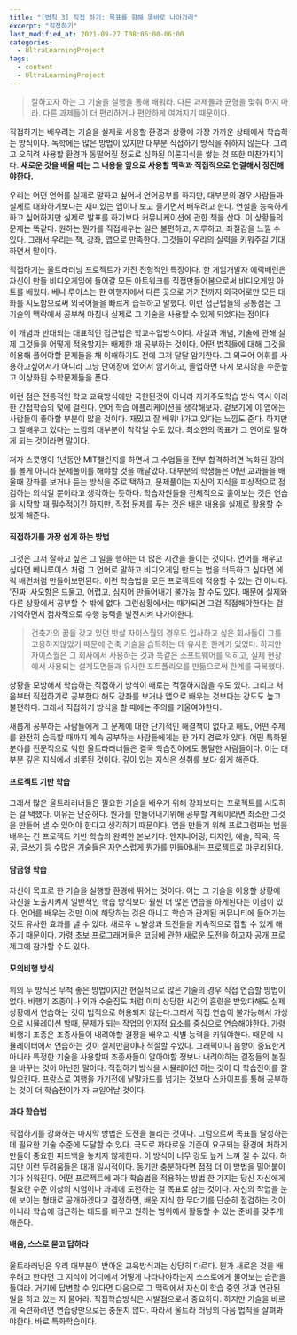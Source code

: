 ```yaml
---
title: "[법칙 3] 직접 하기: 목표를 향해 똑바로 나아가라"
excerpt: "직접하기"
last_modified_at: 2021-09-27 T08:06:00-06:00
categories:
  - UltraLearningProject
tags:
  - content
  - UltraLearningProject
---
```



> 잘하고자 하는 그 기술을 실행을 통해 배워라. 다른 과제들과 균형을 맞춰 하지 마라. 다른 과제들이 더 편리하거나 편안하게 여겨지기 때문이다.

직접하기는 배우려는 기술을 실제로 사용할 환경과 상황에 가장 가까운 상태에서 학습하는 방식이다. 독학에는 많은 방법이 있지만 대부분 직접하기 방식을 취하지 않는다. 그리고 오히려 사용할 환경과 동떨어질 정도로 심화된 이론지식을 쌓는 것 또한 마찬가지이다. **새로운 것을 배울 때는 그 내용을 앞으로 사용할 맥락과 직접적으로 연결해서 정진해야한다.**

우리는 어떤 언어를 실제로 말하고 싶어서 언어공부를 하지만, 대부분의 경우 사람들과 실제로 대화하기보다는 재미있는 앱이나 보고 즐기면서 배우려고 한다. 연설을 능숙하게 하고 싶어하지만 실제로 발표를 하기보다 커뮤니케이션에 관한 책을 산다. 이 상황들의 문제는 똑같다. 원하는 뭔가를 직접배우는 일은 불편하고, 지루하고, 좌절감을 느낄 수 있다. 그래서 우리는 책, 강좌, 앱으로 만족한다. 그것들이 우리의 실력을 키워주길 기대하면서 말이다.

직접하기는 울트라러닝 프로젝트가 가진 전형적인 특징이다. 한 게임개발자 에릭배런은 자신이 만들 비디오게임에 들어갈 모든 아트워크를 직접만들어봄으로써 비디오게임 아트를 배웠다. 베니 루이스는 한 여행지에서 다른 곳으로 가기전까지 외국어로만 모든 대화를 시도함으로써 외국어들을 빠르게 습득하고 말했다. 이런 접근법들의 공통점은 그 기술의 맥락에서 공부해 마침내 실제로 그 기술을 사용할 수 있게 되었다는 점이다.

이 개념과 반대되는 대표적인 접근법은 학교수업방식이다. 사실과 개념, 기술에 관해 실제 그것들을 어떻게 적용할지는 배제한 채 공부하는 것이다. 어떤 법칙들에 대해 그것을 이용해 풀어야할 문제들을 채 이해하기도 전에 그저 달달 암기한다. 그 외국어 어휘를 사용하고싶어서가 아니라 그냥 단어장에 있어서 암기하고, 졸업하면 다시 보지않을 수준높고 이상화된 수학문제들을 푼다.

이런 점은 전통적인 학교 교육방식에만 국한된것이 아니라 자기주도학습 방식 역시 이러한 간접학습의 덫에 걸린다. 언어 학습 애플리케이션을 생각해보자. 겉보기에 이 앱에는 사람들이 좋아할 부분이 많을 것이다. 재밌고 잘 배워나가고 있다는 느낌도 준다. 하지만 그 잘배우고 있다는 느낌의 대부분이 착각일 수도 있다. 최소한의 목표가 그 언어로 말하게 되는 것이라면 말이다.

저자 스콧영이 1년동안 MIT챌린지를 하면서 그 수업들을 전부 합격하려면 녹화된 강의를 볼게 아니라 문제풀이를 해야할 것을 깨달았다. 대부분의 학생들은 어떤 교과들을 배울때 강좌를 보거나 듣는 방식을 주로 택하고, 문제풀이는 자신의 지식을 피상적으로 점검하는 의식일 뿐이라고 생각하는 듯하다. 학습자원들을 전체적으로 훑어보는 것은 연습을 시작할 때 필수적이긴 하지만, 직접 문제를 푸는 것은 배운 내용을 실제로 활용할 수 있게 해준다.

#### 직접하기를 가장 쉽게 하는 방법

그것은 그저 잘하고 싶은 그 일을 행하는 데 많은 시간을 들이는 것이다. 언어를 배우고 싶다면 베니루이스 처럼 그 언어로 말하고 비디오게임 만드는 법을 터득하고 싶다면 에릭 배런처럼 만들어보면된다. 이런 학습법을 모든 프로젝트에 적용할 수 있는 건 아니다. '진짜' 사오항은 드물고, 어렵고, 심지어 만들어내기 불가능 할 수도 있다. 때문에 실제와 다른 상황에서 공부할 수 밖에 없다. 그런상황에서는 때가되면 그걸 직접해야한다는 걸 기억하면서 점차적으로 수행 능력을 발전시켜 나가야한다.

> 건축가의 꿈을 갖고 있던 밧살 자이스월의 경우도 입사하고 싶은 회사들이 그를 고용하지않았기 때문에 건축 기술을 습득하는 데 유사한 한계가 있었다. 하지만 자이스월은 그 회사에서 사용하는 것과 똑같은 소프트웨어를 익히고, 실제 현장에서 사용되는 설계도면들과 유사한 포트폴리오를 만듦으로써 한계를 극복했다.

상황을 모방해서 학습하는 직접하기 방식이 때로는 적절하지않을 수도 있다. 그리고 처음부터 직접하기로 공부한다 해도 강좌를 보거나 앱으로 배우는 것보다는 강도도 높고 불편하다. 그래서 직접하기 방식을 할 때에는 주의를 기울여야한다.

새롭게 공부하는 사람들에게 그 문제에 대한 단기적인 해결책이 없다고 해도, 어떤 주제를 완전히 습득할 때까지 계속 공부하는 사람들에게는 한 가지 경로가 있다. 어떤 특화된 분야를 전문적으로 익힌 울트라러너들은 결국 학습전이에도 통달한 사람들이다. 이는 대부분 깊은 지식에서 비롯된 것이다. 깊이 있는 지식은 성취를 보다 쉽게 해준다.

#### **프로젝트 기반 학습**

그래서 많은 울트라러너들은 필요한 기술을 배우기 위해 강좌보다는 프로젝트를 시도하는 걸 택했다. 이유는 단순하다. 뭔가를 만들어내기위해 공부할 계획이라면 최소한 그것을 만들어 낼 수 있어야 한다고 생각하기 때문이다. 앱을 만들기 위해 프로그램짜는 법을 배우는 건 프로젝트 기반 학습의 완벽한 본보기다. 엔지니어링, 디자인, 예술, 작곡, 목공, 글쓰기 등 수많은 기술들은 자연스럽게 뭔가를 만들어내는 프로젝트로 마무리된다.

#### **담금형 학습**

자신이 목표로 한 기술을 실행할 환경에 뛰어는 것이다. 이는 그 기술을 이용할 상황에 자신을 노출시켜서 일반적인 학습 방식보다 훨씬 더 많은 연습을 하게된다는 이점이 있다. 언어를 배우는 것만 이에 해당하는 것은 아니고 학습과 관계된 커뮤니티에 들어가는 것도 유사한 효과를 낼 수 있다. 새로우 ㄴ발상과 도전들을 지속적으로 접할 수 있게 해주기 때문이다. 가령 초보 프로그래머들은 코딩에 관한 새로운 도전을 하고자 공개 프로제그에 참가할 수도 있다.

#### **모의비행 방식**

위의 두 방식은 무척 좋은 방법이지만 현실적으로 많은 기술의 경우 직접 연습할 방법이 없다. 비행기 조종이나 외과 수술집도 처럼 이미 상당한 시간의 훈련을 받았다해도 실제 상황에서 연습하는 것이 법적으로 허용되지 않는다.그래서 직접 연습이 불가능해서 가상으로 시뮬레이션 할때, 문제가 되는 작업의 인지적 요소를 중심으로 연습해야한다. 가령 비행기 조종은 조종사들이 내려야할 결정을 배우고 식별 능력을 키워야한다. 때문에 시뮬레이터에서 연습하는 것이 실제만큼이나 적절할 수있다. 그래픽이나 음향이 중요한게 아니라 특정한 기술을 사용할때 조종사들이 알아야할 정보나 내려야하는 결정들의 본질을 바꾸는 것이 아닌한 말이다. 직접하기 방식을 시뮬레이션 하는 것이 더 학습전이를 잘 일으킨다. 프랑스로 여행을 가기전에 낱말카드를 넘기는 것보다 스카이프를 통해 공부하는 것이 더 학습전이가 자 ㄹ일어날 것이다.

#### **과다 학습법**

직접하기를 강화하는 마지막 방법은 도전을 늘리는 것이다. 그럼으로써 목표를 달성하는 데 필요한 기술 수준에 도달할 수 있다. 극도로 까다로운 기준이 요구되는 환경에 처하게 만들어 중요한 피드백을 놓치지 않게한다. 이 방식이 너무 강도 높게 느껴 질 수 있다. 하지만 이런 두려움들은 대개 일시적이다. 동기만 충분하다면 점점 더 이 방법을 밀어붙이기가 쉬워진다. 어떤 프로젝트에 과다 학습법을 적용하는 방법 한 가지는 당신 자신에게 필요한 수준 이상의 시험이나 과제에 도전하는 걸 목표로 삼는 것이다. 자신의 작업을 눈에 보이는 형태로 공개하겠다고 결정하면, 배운 지식 한 무더기를 단순히 점검하는 것이 아니라 학습에 접근하는 태도를 바꾸고 원하는 범위에서 활동할 수 있는 준비를 갖추게 해준다.

#### **배움, 스스로 묻고 답하라**

울트라러닝은 우리 대부분이 받아온 교육방식과는 상당히 다르다. 뭔가 새로운 것을 배우려고 한다면 그 지식이 어디에서 어떻게 나타나야하는지 스스로에게 물어보는 습관을 들여라. 거기에 답변할 수 있다면 다음으로 그 맥락에서 자신이 학습 중인 것과 연관된 일을 하고 있는 지 물어라. 직접학습방식은 시발점으로서 중요하다. 하지만 기술을 바르게 숙련하려면 연습량만으로는 충분치 않다. 따라서 울트라 러닝의 다음 법칙을 살펴봐야한다. 바로 특화학습이다.
